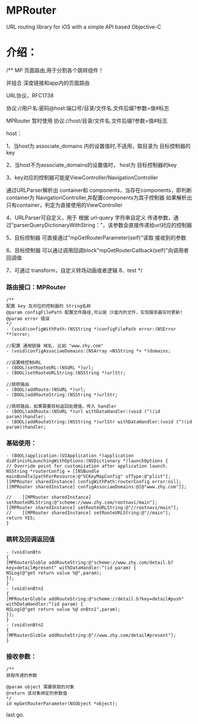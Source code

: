 # MPRouter   #
URL routing library for iOS with a simple API based Objective-C

# 介绍： #
/**
MP 页面路由,用于分割各个跳转组件！

并组合 深度链接和app内的页面路由

URL协议，RFC1738

协议://用户名:密码@host:端口号/目录/文件名.文件后缀?参数=值#标志

MPRouter 暂时使用 协议://host/目录/文件名.文件后缀?参数=值#标志

host：

1、当host为 associate_domains 内的设置值时,不适用，取目录为 目标控制器的key

2、当host不为associate_domains的设置值时， host为 目标控制器的key

3、key对应的控制器可能是ViewController/NavigationController

通过URLParser解析出 container和 components，当存在components，即判断container为 NavigationController,并配置components为其子控制器
如果解析出只有container，判定为直接使用的ViewController

4、URLParser可自定义，用于 根据 url-query 字符串自定义 传递参数，通过“parserQueryDictionaryWithString：”，该参数会直接传递给url对应的控制器

5、目标控制器 可直接通过"mpGetRouterParameter(self)"读取 接收到的参数

6、目标控制器 可以通过调用回调block"mpGetRouterCallback(self)"向调用者 回调值

7、可通过 transform，自定义转场动画或者逻辑
8、test
*/


### 路由接口：MPRouter ###
```objc
/**
配置 key 及对应的控制器的 String名称
@param configFilePath 配置文件路径,可以是 沙盒内的文件，实现服务器实时更新!
@param error 错误
*/
- (void)configWithPath:(NSString *)configFilePath error:(NSError **)error;

//配置 通用链接 域名, 比如 "www.zhy.com"
- (void)configAssociaeDomains:(NSArray <NSString *> *)domains;

//设置根控制URL
- (BOOL)setRooteURL:(NSURL *)url;
- (BOOL)setRooteURLString:(NSString *)urlStr;

//跳转路由
- (BOOL)addRoute:(NSURL *)url;
- (BOOL)addRouteString:(NSString *)urlStr;

//跳转路由，如果需要目标返回处理值，传入 handler
- (BOOL)addRoute:(NSURL *)url withDataHandler:(void (^)(id param))handler;
- (BOOL)addRouteString:(NSString *)urlStr withDataHandler:(void (^)(id param))handler;
```

### 基础使用： ###
```objc
- (BOOL)application:(UIApplication *)application didFinishLaunchingWithOptions:(NSDictionary *)launchOptions {
// Override point for customization after application launch.
NSString *routerConfig = [[NSBundle mainBundle]pathForResource:@"VCKeyMapConfig" ofType:@"plist"];
[[MPRouter sharedInstance] configWithPath:routerConfig error:nil];
[[MPRouter sharedInstance] configAssociaeDomains:@[@"www.zhy.com"]];

//    [[MPRouter sharedInstance] setRooteURLString:@"scheme://www.zhy.com/rootnavi/main"];
[[MPRouter sharedInstance] setRooteURLString:@"//rootnavi/main"];
//    [[MPRouter sharedInstance] setRooteURLString:@"//main"];
return YES;
}
```

### 跳转及回调返回值 ###
```objc
- (void)onBtn
{
[MPRouterGloble addRouteString:@"scheme://www.zhy.com/detail.b?key=detail#present" withDataHandler:^(id param) {
NSLog(@"get return value %@",param);
}];
}
- (void)onBtn1
{
[MPRouterGloble addRouteString:@"scheme://detail.b?key=detail#push" withDataHandler:^(id param) {
NSLog(@"get return value %@ onBtn1",param);
}];
}
- (void)onBtn2
{
[MPRouterGloble addRouteString:@"//www.zhy.com/detail#present"];
}
```

### 接收参数： ###
```objc
/**
获取传递的参数

@param object 需要获取的对象
@return 该对象绑定的参数值
*/
id mpGetRouterParameter(NSObject *object);
```
last go.

